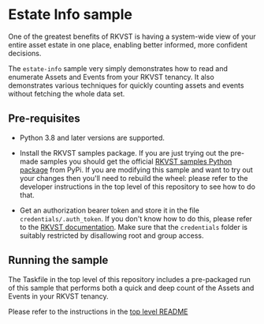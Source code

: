 # Estate Info sample

One of the greatest benefits of RKVST is having a system-wide view of your entire asset estate in one place, enabling better informed, more confident decisions.

The `estate-info` sample very simply demonstrates how to read and enumerate Assets and Events from your RKVST tenancy. It also demonstrates various techniques for quickly counting assets and events without fetching the whole data set.


## Pre-requisites

* Python 3.8 and later versions are supported.

* Install the RKVST samples package. If you are just trying out the pre-made samples you should get the official [RKVST samples Python package](https://pypi.org/project/rkvst-samples/ "PyPi package page") from PyPi. If you are modifying this sample and want to try out your changes then you'll need to rebuild the wheel: please refer to the developer instructions in the top level of this repository to see how to do that.

* Get an authorization bearer token and store it in the file `credentials/.auth_token`. If you don't know how to do this, please refer to the [RKVST documentation](https://docs.rkvst.com/docs/rkvst-basics/getting-access-tokens-using-app-registrations/ "Getting an auth token"). Make sure that the `credentials` folder is suitably restricted by disallowing root and group access.


## Running the sample

The Taskfile in the top level of this repository includes a pre-packaged run of this sample that performs both a quick and deep count of the Assets and Events in your RKVST tenancy. 

Please refer to the instructions in the [top level README](https://github.com/rkvst/rkvst-samples#manage-assets-and-events-and-check-for-any-inconsistencies "estate info sample")

